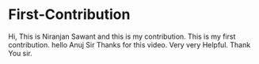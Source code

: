 # First-Contribution
Hi,
This is Niranjan Sawant and this is my contribution.
This is my first contribution.
hello Anuj Sir
Thanks for this video. Very very Helpful.
Thank You sir.

